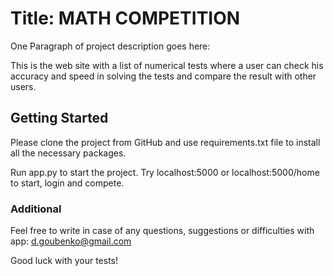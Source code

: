 # Title: MATH COMPETITION

One Paragraph of project description goes here:

This is the web site with a list of numerical tests where a user 
can check his accuracy and speed in solving the tests and 
compare the result with other users.

## Getting Started

Please clone the project from GitHub and use requirements.txt file to install all the necessary packages.

Run app.py to start the project. 
Try localhost:5000 or localhost:5000/home to start, login and compete.

### Additional

Feel free to write in case of any questions, suggestions or difficulties 
with app: d.goubenko@gmail.com

Good luck with your tests!